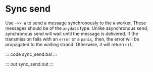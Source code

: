 # Sync send

Use `->> W` to send a message synchronously to the `W` worker. These messages should be of the `anydata` type. Unlike asynchronous send, synchronous send will wait until the message is delivered. If the transmission fails with an `error` or a `panic`, then, the error will be propagated to the waiting strand. Otherwise, it will return `nil`.

::: code sync_send.bal :::

::: out sync_send.out :::